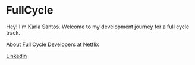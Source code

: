 # FullCycle

Hey! I'm Karla Santos. Welcome to my development journey for a full cycle track.

[About Full Cycle Developers at Netflix](https://netflixtechblog.com/full-cycle-developers-at-netflix-a08c31f83249)

[Linkedin](https://www.linkedin.com/in/karlaecs/)
